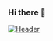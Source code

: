 ### Hi there 👋

[![Header](https://raw.githubusercontent.com/MartinHeinz/<OWNER>/<OWNER>/readme_header.png "Header")](https://some-url.dev/)


<!--
**CrappyDill/CrappyDill** is a ✨ _special_ ✨ repository because its `README.md` (this file) appears on your GitHub profile.

Here are some ideas to get you started:

- 🔭 I’m currently working on ...
- 🌱 I’m currently learning ...
- 👯 I’m looking to collaborate on ...
- 🤔 I’m looking for help with ...
- 💬 Ask me about ...
- 📫 How to reach me: ...
- 😄 Pronouns: ...
- ⚡ Fun fact: ...
-->
